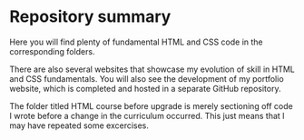 # Repository summary

Here you will find plenty of fundamental HTML and CSS code in the corresponding folders. 

There are also several websites that showcase my evolution of skill in HTML and CSS fundamentals. You will also see the development of my portfolio website, which is completed and hosted in a separate GitHub repository.

The folder titled HTML course before upgrade is merely sectioning off code I wrote before a change in the curriculum occurred. This just means that I may have repeated some excercises.

